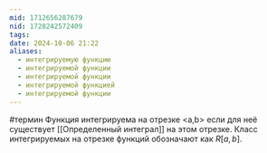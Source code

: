 ```yaml
---
mid: 1712656287679
nid: 1728242572409
tags: 
date: 2024-10-06 21:22
aliases:
  - интегрируемую функцию
  - интегрируемой функции
  - интегрируемой функции
  - интегрируемой функцией
  - интегрируемой функции
---
```

#термин 
Функция интегрируема на отрезке <a,b> если для неё существует [[Определенный интеграл]] на этом отрезке. Класс интегрируемых на отрезке функций обозначают как $R[a,b]$.